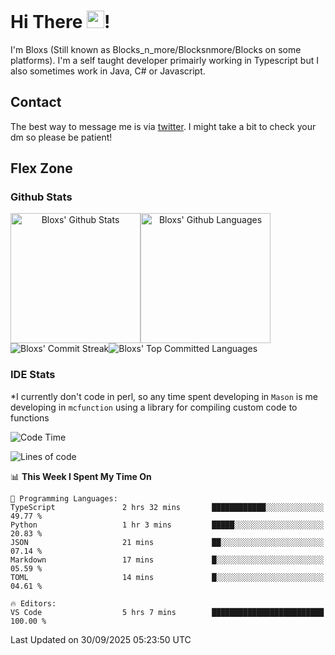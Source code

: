 # Hi There <img src="https://media.giphy.com/media/hvRJCLFzcasrR4ia7z/giphy.gif" width="28">!
I'm Bloxs (Still known as Blocks_n_more/Blocksnmore/Blocks on some platforms). I'm a self taught developer primairly working in Typescript but I also sometimes work in Java, C# or Javascript. 

## Contact
The best way to message me is via [twitter](https://twitter.com/blocksnmore). I might take a bit to check your dm so please be patient!

## Flex Zone
### Github Stats
<div style="display: flex;" align="center">
  <img src="https://readme-stats-gules.vercel.app/api?username=Bloxs&bg_color=23272A&show_icons=true&count_private=true&title_color=fff&text_color=fff&icon_color=3d34eb&hide_border=true&border_radius=10" alt="Bloxs' Github Stats" style="height: 13rem" />
 <img src="https://readme-stats-gules.vercel.app/api/top-langs/?username=Bloxs&layout=donut&count_private=true&hide_border=true&bg_color=23272A&title_color=fff&text_color=fff&icon_color=3d34eb&border_radius=10" alt="Bloxs' Github Languages" style="height: 13rem;" />
</div>
<div style="display: flex;" align="center">
  <img src="https://streak-stats.demolab.com?user=Bloxs&theme=github-dark-blue&hide_border=true" alt="Bloxs' Commit Streak">
  <img src="http://github-profile-summary-cards.vercel.app/api/cards/most-commit-language?username=Bloxs&theme=github_dark" alt="Bloxs' Top Committed Languages">
</div>

### IDE Stats
*I currently don't code in perl, so any time spent developing in `Mason` is me developing in `mcfunction` using a library for compiling custom code to functions
<!--START_SECTION:waka-->
![Code Time](http://img.shields.io/badge/Code%20Time-1%2C013%20hrs%2034%20mins-blue)

![Lines of code](https://img.shields.io/badge/From%20Hello%20World%20I%27ve%20Written-3.4%20million%20lines%20of%20code-blue)

📊 **This Week I Spent My Time On** 

```text
💬 Programming Languages: 
TypeScript               2 hrs 32 mins       ████████████░░░░░░░░░░░░░   49.77 % 
Python                   1 hr 3 mins         █████░░░░░░░░░░░░░░░░░░░░   20.83 % 
JSON                     21 mins             ██░░░░░░░░░░░░░░░░░░░░░░░   07.14 % 
Markdown                 17 mins             █░░░░░░░░░░░░░░░░░░░░░░░░   05.59 % 
TOML                     14 mins             █░░░░░░░░░░░░░░░░░░░░░░░░   04.61 % 

🔥 Editors: 
VS Code                  5 hrs 7 mins        █████████████████████████   100.00 % 
```


 Last Updated on 30/09/2025 05:23:50 UTC
<!--END_SECTION:waka-->
